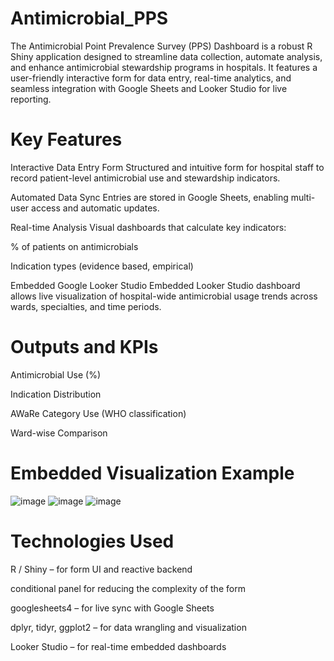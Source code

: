 # Antimicrobial_PPS
The Antimicrobial Point Prevalence Survey (PPS) Dashboard is a robust R Shiny application designed to streamline data collection, automate analysis, and enhance antimicrobial stewardship programs in hospitals. It features a user-friendly interactive form for data entry, real-time analytics, and seamless integration with Google Sheets and Looker Studio for live reporting.

# Key Features
Interactive Data Entry Form
Structured and intuitive form for hospital staff to record patient-level antimicrobial use and stewardship indicators.

Automated Data Sync
Entries are stored in Google Sheets, enabling multi-user access and automatic updates.

Real-time Analysis
Visual dashboards that calculate key indicators:

% of patients on antimicrobials

Indication types (evidence based, empirical)

Embedded Google Looker Studio
Embedded Looker Studio dashboard allows live visualization of hospital-wide antimicrobial usage trends across wards, specialties, and time periods.

# Outputs and KPIs
Antimicrobial Use (%)

Indication Distribution

AWaRe Category Use (WHO classification)

Ward-wise Comparison

# Embedded Visualization Example

![image](https://github.com/user-attachments/assets/9121c17e-a465-438c-a226-5f1bd1f324e4)
![image](https://github.com/user-attachments/assets/206f9fb1-dd62-4d0f-95e8-8934b9cef3e8)
![image](https://github.com/user-attachments/assets/13660121-9227-4710-8349-0dfa814fc5b8)


# Technologies Used
R / Shiny – for form UI and reactive backend

conditional panel for reducing the complexity of the form

googlesheets4 – for live sync with Google Sheets

dplyr, tidyr, ggplot2 – for data wrangling and visualization

Looker Studio – for real-time embedded dashboards
